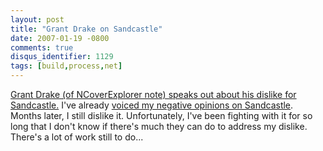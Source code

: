 ```yaml
---
layout: post
title: "Grant Drake on Sandcastle"
date: 2007-01-19 -0800
comments: true
disqus_identifier: 1129
tags: [build,process,net]
---
```

[Grant Drake (of NCoverExplorer note) speaks out about his dislike for
Sandcastle.](http://www.kiwidude.com/blog/2007/01/building-castles-on-quicksand.html)
I've already [voiced my negative opinions on
Sandcastle](/archive/2006/09/06/sandcastle-i-dont-get-it.aspx). Months
later, I still dislike it. Unfortunately, I've been fighting with it for
so long that I don't know if there's much they can do to address my
dislike. There's a lot of work still to do...
